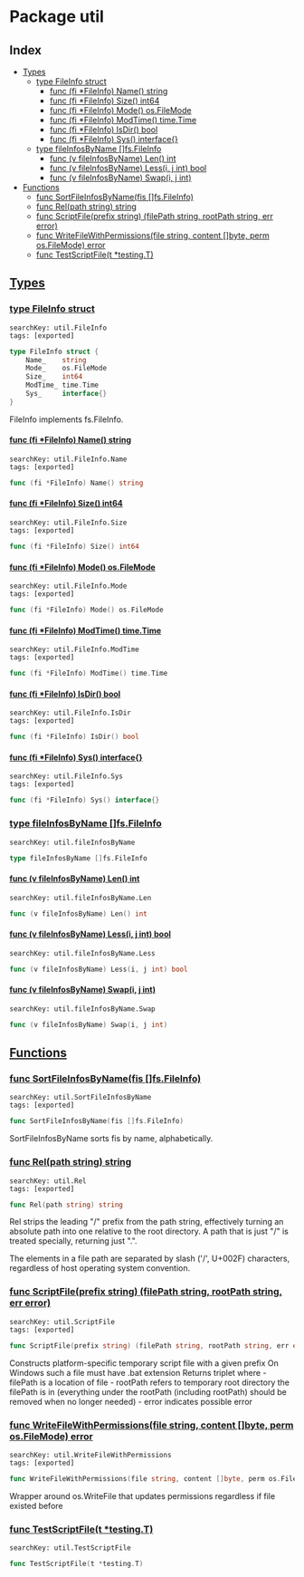 # Package util

## Index

* [Types](#type)
    * [type FileInfo struct](#FileInfo)
        * [func (fi *FileInfo) Name() string](#FileInfo.Name)
        * [func (fi *FileInfo) Size() int64](#FileInfo.Size)
        * [func (fi *FileInfo) Mode() os.FileMode](#FileInfo.Mode)
        * [func (fi *FileInfo) ModTime() time.Time](#FileInfo.ModTime)
        * [func (fi *FileInfo) IsDir() bool](#FileInfo.IsDir)
        * [func (fi *FileInfo) Sys() interface{}](#FileInfo.Sys)
    * [type fileInfosByName []fs.FileInfo](#fileInfosByName)
        * [func (v fileInfosByName) Len() int](#fileInfosByName.Len)
        * [func (v fileInfosByName) Less(i, j int) bool](#fileInfosByName.Less)
        * [func (v fileInfosByName) Swap(i, j int)](#fileInfosByName.Swap)
* [Functions](#func)
    * [func SortFileInfosByName(fis []fs.FileInfo)](#SortFileInfosByName)
    * [func Rel(path string) string](#Rel)
    * [func ScriptFile(prefix string) (filePath string, rootPath string, err error)](#ScriptFile)
    * [func WriteFileWithPermissions(file string, content []byte, perm os.FileMode) error](#WriteFileWithPermissions)
    * [func TestScriptFile(t *testing.T)](#TestScriptFile)


## <a id="type" href="#type">Types</a>

### <a id="FileInfo" href="#FileInfo">type FileInfo struct</a>

```
searchKey: util.FileInfo
tags: [exported]
```

```Go
type FileInfo struct {
	Name_    string
	Mode_    os.FileMode
	Size_    int64
	ModTime_ time.Time
	Sys_     interface{}
}
```

FileInfo implements fs.FileInfo. 

#### <a id="FileInfo.Name" href="#FileInfo.Name">func (fi *FileInfo) Name() string</a>

```
searchKey: util.FileInfo.Name
tags: [exported]
```

```Go
func (fi *FileInfo) Name() string
```

#### <a id="FileInfo.Size" href="#FileInfo.Size">func (fi *FileInfo) Size() int64</a>

```
searchKey: util.FileInfo.Size
tags: [exported]
```

```Go
func (fi *FileInfo) Size() int64
```

#### <a id="FileInfo.Mode" href="#FileInfo.Mode">func (fi *FileInfo) Mode() os.FileMode</a>

```
searchKey: util.FileInfo.Mode
tags: [exported]
```

```Go
func (fi *FileInfo) Mode() os.FileMode
```

#### <a id="FileInfo.ModTime" href="#FileInfo.ModTime">func (fi *FileInfo) ModTime() time.Time</a>

```
searchKey: util.FileInfo.ModTime
tags: [exported]
```

```Go
func (fi *FileInfo) ModTime() time.Time
```

#### <a id="FileInfo.IsDir" href="#FileInfo.IsDir">func (fi *FileInfo) IsDir() bool</a>

```
searchKey: util.FileInfo.IsDir
tags: [exported]
```

```Go
func (fi *FileInfo) IsDir() bool
```

#### <a id="FileInfo.Sys" href="#FileInfo.Sys">func (fi *FileInfo) Sys() interface{}</a>

```
searchKey: util.FileInfo.Sys
tags: [exported]
```

```Go
func (fi *FileInfo) Sys() interface{}
```

### <a id="fileInfosByName" href="#fileInfosByName">type fileInfosByName []fs.FileInfo</a>

```
searchKey: util.fileInfosByName
```

```Go
type fileInfosByName []fs.FileInfo
```

#### <a id="fileInfosByName.Len" href="#fileInfosByName.Len">func (v fileInfosByName) Len() int</a>

```
searchKey: util.fileInfosByName.Len
```

```Go
func (v fileInfosByName) Len() int
```

#### <a id="fileInfosByName.Less" href="#fileInfosByName.Less">func (v fileInfosByName) Less(i, j int) bool</a>

```
searchKey: util.fileInfosByName.Less
```

```Go
func (v fileInfosByName) Less(i, j int) bool
```

#### <a id="fileInfosByName.Swap" href="#fileInfosByName.Swap">func (v fileInfosByName) Swap(i, j int)</a>

```
searchKey: util.fileInfosByName.Swap
```

```Go
func (v fileInfosByName) Swap(i, j int)
```

## <a id="func" href="#func">Functions</a>

### <a id="SortFileInfosByName" href="#SortFileInfosByName">func SortFileInfosByName(fis []fs.FileInfo)</a>

```
searchKey: util.SortFileInfosByName
tags: [exported]
```

```Go
func SortFileInfosByName(fis []fs.FileInfo)
```

SortFileInfosByName sorts fis by name, alphabetically. 

### <a id="Rel" href="#Rel">func Rel(path string) string</a>

```
searchKey: util.Rel
tags: [exported]
```

```Go
func Rel(path string) string
```

Rel strips the leading "/" prefix from the path string, effectively turning an absolute path into one relative to the root directory. A path that is just "/" is treated specially, returning just ".". 

The elements in a file path are separated by slash ('/', U+002F) characters, regardless of host operating system convention. 

### <a id="ScriptFile" href="#ScriptFile">func ScriptFile(prefix string) (filePath string, rootPath string, err error)</a>

```
searchKey: util.ScriptFile
tags: [exported]
```

```Go
func ScriptFile(prefix string) (filePath string, rootPath string, err error)
```

Constructs platform-specific temporary script file with a given prefix On Windows such a file must have .bat extension Returns triplet where - filePath is a location of file - rootPath refers to temporary root directory the filePath is in (everything under the rootPath (including rootPath) should be removed when no longer needed) - error indicates possible error 

### <a id="WriteFileWithPermissions" href="#WriteFileWithPermissions">func WriteFileWithPermissions(file string, content []byte, perm os.FileMode) error</a>

```
searchKey: util.WriteFileWithPermissions
tags: [exported]
```

```Go
func WriteFileWithPermissions(file string, content []byte, perm os.FileMode) error
```

Wrapper around os.WriteFile that updates permissions regardless if file existed before 

### <a id="TestScriptFile" href="#TestScriptFile">func TestScriptFile(t *testing.T)</a>

```
searchKey: util.TestScriptFile
```

```Go
func TestScriptFile(t *testing.T)
```

